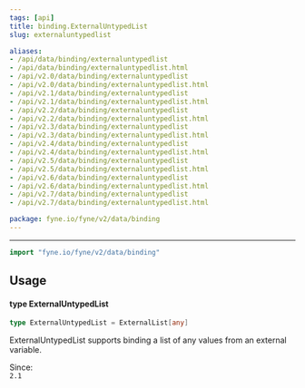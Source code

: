 ```yaml
---
tags: [api]
title: binding.ExternalUntypedList
slug: externaluntypedlist

aliases:
- /api/data/binding/externaluntypedlist
- /api/data/binding/externaluntypedlist.html
- /api/v2.0/data/binding/externaluntypedlist
- /api/v2.0/data/binding/externaluntypedlist.html
- /api/v2.1/data/binding/externaluntypedlist
- /api/v2.1/data/binding/externaluntypedlist.html
- /api/v2.2/data/binding/externaluntypedlist
- /api/v2.2/data/binding/externaluntypedlist.html
- /api/v2.3/data/binding/externaluntypedlist
- /api/v2.3/data/binding/externaluntypedlist.html
- /api/v2.4/data/binding/externaluntypedlist
- /api/v2.4/data/binding/externaluntypedlist.html
- /api/v2.5/data/binding/externaluntypedlist
- /api/v2.5/data/binding/externaluntypedlist.html
- /api/v2.6/data/binding/externaluntypedlist
- /api/v2.6/data/binding/externaluntypedlist.html
- /api/v2.7/data/binding/externaluntypedlist
- /api/v2.7/data/binding/externaluntypedlist.html

package: fyne.io/fyne/v2/data/binding
---
```



---
```go
import "fyne.io/fyne/v2/data/binding"
```

## Usage

#### type ExternalUntypedList

```go
type ExternalUntypedList = ExternalList[any]
```

ExternalUntypedList supports binding a list of any values from an external variable.


<div class="since">Since: <code>
2.1</code></div>
